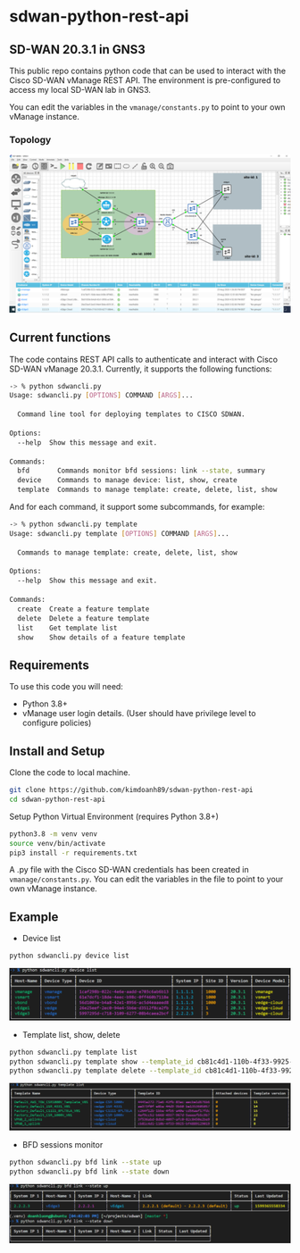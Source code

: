 # sdwan-python-rest-api

## SD-WAN 20.3.1 in GNS3

This public repo contains python code that can be used to interact with the Cisco SD-WAN vManage REST API. The environment is pre-configured to access my local SD-WAN lab in GNS3. 

You can edit the variables in the `vmanage/constants.py` to point to your own vManage instance. 


### Topology

![Alt text](images/07_RG.png)

## Current functions
The code contains REST API calls to authenticate and interact with Cisco SD-WAN vManage 20.3.1. Currently, it supports the following functions:
```bash
-> % python sdwancli.py         
Usage: sdwancli.py [OPTIONS] COMMAND [ARGS]...

  Command line tool for deploying templates to CISCO SDWAN.

Options:
  --help  Show this message and exit.

Commands:
  bfd       Commands monitor bfd sessions: link --state, summary
  device    Commands to manage device: list, show, create
  template  Commands to manage template: create, delete, list, show
```

And for each command, it support some subcommands, for example:

```bash
-> % python sdwancli.py template
Usage: sdwancli.py template [OPTIONS] COMMAND [ARGS]...

  Commands to manage template: create, delete, list, show

Options:
  --help  Show this message and exit.

Commands:
  create  Create a feature template
  delete  Delete a feature template
  list    Get template list
  show    Show details of a feature template
```

## Requirements

To use this code you will need:

- Python 3.8+
- vManage user login details. (User should have privilege level to configure policies)

## Install and Setup
Clone the code to local machine.
```bash
git clone https://github.com/kimdoanh89/sdwan-python-rest-api
cd sdwan-python-rest-api
```

Setup Python Virtual Environment (requires Python 3.8+)
```bash
python3.8 -m venv venv
source venv/bin/activate
pip3 install -r requirements.txt
```
A .py file with the Cisco SD-WAN credentials has been created in `vmanage/constants.py`. You can edit the variables in the file to point to your own vManage instance.

## Example 
- Device list

```bash
python sdwancli.py device list
```

![Alt text](images/01_device_list.png)

- Template list, show, delete

```bash
python sdwancli.py template list
python sdwancli.py template show --template_id cb81c4d1-110b-4f33-9925-bf4889129019
python sdwancli.py template delete --template_id cb81c4d1-110b-4f33-9925-bf4889129019
```
![Alt text](images/01_template_list.png)

- BFD sessions monitor

```bash
python sdwancli.py bfd link --state up
python sdwancli.py bfd link --state down
```
![Alt text](images/03_bfd_link_up_down.png)
